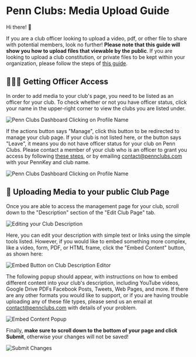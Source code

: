 # Penn Clubs: Media Upload Guide

Hi there! 👋

If you are a club officer looking to upload a video, pdf, or other file to share with potential members, look no further! **Please note that this guide will show you how to upload files that viewable by the public**. If you are looking to upload a club constitution, or private files to be kept within your organization, please follow the steps of [this guide](https://pennclubs.com/guides/fileupload).

## 👩‍👧‍👦 Getting Officer Access 

In order to add media to your club's page, you need to be listed as an officer for your club. To check whether or not you have officer status, click your name in the upper-right corner to view the clubs you are listed under. 

![Penn Clubs Dashboard Clicking on Profile Name](Dashboard.png)

If the actions button says "Manage", click this button to be redirected to manage your club page. If your club is not listed here, or the button says "Leave", it means you do not have officer status for your club on Penn Clubs. Please contact a member of your club who is an officer to grant you access by following [these steps](https://pennclubs.com/guides/fair#managingmembers), or by emailing contact@pennclubs.com with your PennKey and club name.

![Penn Clubs Dashboard Clicking on Profile Name](Manage.png)

## 📎 Uploading Media to your public Club Page

Once you are able to access the management page for your club, scroll down to the "Description" section of the "Edit Club Page" tab. 

![Editing your Club Description](Description.png)

Here, you can edit your description with simple text or links using the simple tools listed. However, if you would like to embed something more complex, like a video, form, PDF, or HTML frame, click the "Embed Content" button, as shown here:

![Embed Button on Club Description Editor](EmbedButton.png)

The following popup should appear, with instructions on how to embed different content into your club's description, including YouTube videos, Google Drive PDFs Facebook Posts, Tweets, Web Pages, and more. If there are any other formats you would like to support, or if you are having trouble uploading any of these file types, please send us an email at contact@pennclubs.com with details of your problem.

![Embed Content Popup](EmbedContent.png)

Finally, **make sure to scroll down to the bottom of your page and click Submit**, otherwise your changes will not be saved!

![Submit Changes](SubmitChanges.png)


